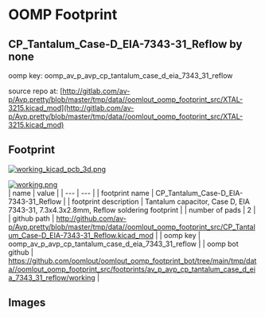 # OOMP Footprint  
## CP_Tantalum_Case-D_EIA-7343-31_Reflow  by none  
  
oomp key: oomp_av_p_avp_cp_tantalum_case_d_eia_7343_31_reflow  
  
source repo at: [http://gitlab.com/av-p/Avp.pretty/blob/master/tmp/data//oomlout_oomp_footprint_src/XTAL-3215.kicad_mod](http://gitlab.com/av-p/Avp.pretty/blob/master/tmp/data//oomlout_oomp_footprint_src/XTAL-3215.kicad_mod)  
## Footprint  
  
[![working_kicad_pcb_3d.png](working_kicad_pcb_3d_600.png)](working_kicad_pcb_3d.png)  
  
[![working.png](working_600.png)](working.png)  
| name | value | 
| --- | --- | 
| footprint name | CP_Tantalum_Case-D_EIA-7343-31_Reflow | 
| footprint description | Tantalum capacitor, Case D, EIA 7343-31, 7.3x4.3x2.8mm, Reflow soldering footprint | 
| number of pads | 2 | 
| github path | http://github.com/av-p/Avp.pretty/blob/master/tmp/data//oomlout_oomp_footprint_src/CP_Tantalum_Case-D_EIA-7343-31_Reflow.kicad_mod | 
| oomp key | oomp_av_p_avp_cp_tantalum_case_d_eia_7343_31_reflow | 
| oomp bot github | https://github.com/oomlout/oomlout_oomp_footprint_bot/tree/main/tmp/data//oomlout_oomp_footprint_src/footprints/av_p_avp_cp_tantalum_case_d_eia_7343_31_reflow/working | 
## Images  
